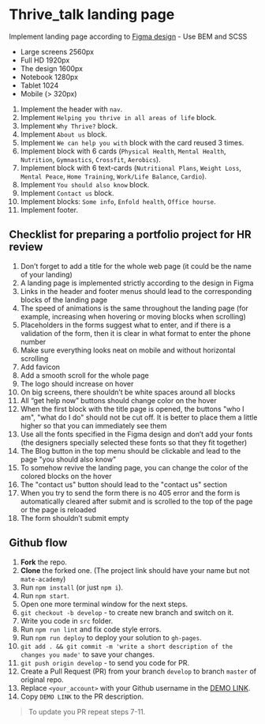 # Thrive_talk landing page
Implement landing page according to [Figma design](https://www.figma.com/file/aHd2rHMrnzDXhowLuIQjIyVQ/ThriveTalk-Landing-Page?node-id=0%3A1) - Use BEM and SCSS
- Large screens 2560px
- Full HD 1920px
- The design 1600px
- Notebook 1280px
- Tablet 1024
- Mobile (> 320px)

1. Implement the header with `nav`.
1. Implement `Helping you thrive in all areas of life` block.
1. Implement `Why Thrive?` block.
1. Implement `About us` block.
1. Implement `We can help you with` block with the card reused 3 times.
1. Implement block with 6 cards (`Physical Health`, `Mental Health`, `Nutrition`,
   `Gymnastics`, `Crossfit`, `Aerobics`).
1. Implement block with 6 text-cards (`Nutritional Plans`, `Weight Loss`, `Mental Peace`,
   `Home Training`, `Work/Life Balance`, `Cardio`).
1. Implement `You should also know` block.
1. Implement `Contact us` block.
1. Implement blocks: `Some info`, `Enfold health`, `Office hourse`.
1. Implement footer.


## Checklist for preparing a portfolio project for HR review

1. Don’t forget to add a title for the whole web page (it could be the name of your landing)
2. A landing page is implemented strictly according to the design in Figma
4. Links in the header and footer menus should lead to the corresponding blocks of the landing page
5. The speed of animations is the same throughout the landing page (for example, increasing when hovering or moving blocks when scrolling)
6. Placeholders in the forms suggest what to enter, and if there is a validation of the form, then it is clear in what format to enter the phone number
7. Make sure everything looks neat on mobile and without horizontal scrolling
8. Add favicon
9. Add a smooth scroll for the whole page
10. The logo should increase on hover
11. On big screens, there shouldn’t be white spaces around all blocks
12. All “get help now” buttons should change color on the hover
13. When the first block with the title page is opened, the buttons "who I am", "what do I do" should not be cut off. It is better to place them a little higher so that you can immediately see them
14. Use all the fonts specified in the Figma design and don’t add your fonts (the designers specially selected these fonts so that they fit together)
15. The Blog button in the top menu should be clickable and lead to the page "you should also know"
16. To somehow revive the landing page, you can change the color of the colored blocks on the hover
17. The "contact us" button should lead to the "contact us" section
18. When you try to send the form there is no 405 error and the form is automatically cleared after submit and is scrolled to the top of the page or the page is reloaded
19. The form shouldn’t submit empty


## Github flow
1. **Fork** the repo.
2. **Clone** the forked one. (The project link should have your name but not `mate-academy`)
3. Run `npm install` (or just `npm i`).
4. Run `npm start`.
5. Open one more terminal window for the next steps.
6. `git checkout -b develop` - to create new branch and switch on it.
7. Write you code in `src` folder.
8. Run `npm run lint` and fix code style errors.
9. Run `npm run deploy` to deploy your solution to `gh-pages`.
10. `git add . && git commit -m 'write a short description of the changes you made'` to save your changes.
11. `git push origin develop` - to send you code for PR.
12. Create a Pull Request (PR) from your branch `develop` to branch `master` of original repo.
13. Replace `<your_account>` with your Github username in the
  [DEMO LINK](https://<your_account>.github.io/Thrive_talk/).
14. Copy `DEMO LINK` to the PR description.

> To update you PR repeat steps 7-11.
